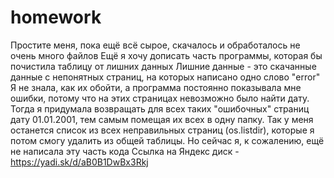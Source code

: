 # homework
Простите меня, пока ещё всё сырое, скачалось и обработалось не очень много файлов
Ещё я хочу дописать часть программы, которая бы почистила таблицу от лишних данных
Лишние данные - это скачанные данные с непонятных страниц, на которых написано одно слово "error"
Я не знала, как их обойти, а программа постоянно показывала мне ошибки, потому что на этих страницах невозможно было найти дату.
Тогда я придумала возвращать для всех таких "ошибочных" страниц дату 01.01.2001, тем самым помещая их всех в одну папку.
Так у меня останется список из всех неправильных страниц (os.listdir), которые я потом смогу удалить из общей таблицы. Но сейчас я, к сожалению, ещё не написала эту часть кода
Ссылка на Яндекс диск - https://yadi.sk/d/aB0B1DwBx3Rkj

